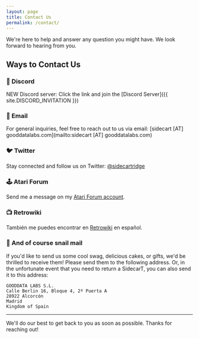 ```yaml
---
layout: page
title: Contact Us
permalink: /contact/
---
```


We're here to help and answer any question you might have. We look forward to hearing from you.

## Ways to Contact Us

### 💬 Discord
NEW Discord server:
Click the link and join the [Discord Server]({{ site.DISCORD_INVITATION }})

### 📧 Email
For general inquiries, feel free to reach out to us via email:
[sidecart [AT] gooddatalabs.com](mailto:sidecart [AT] gooddatalabs.com)

### 🐦 Twitter
Stay connected and follow us on Twitter: 
[@sidecartridge](https://x.com/sidecartridge)

### 🕹️ Atari Forum
Send me a message on my [Atari Forum account](https://www.atari-forum.com/memberlist.php?mode=viewprofile&u=36585).

### 📺 Retrowiki
También me puedes encontrar en [Retrowiki](https://retrowiki.es/memberlist.php?mode=viewprofile&u=7762) en español.

### 🏤 And of course snail mail

If you'd like to send us some cool swag, delicious cakes, or gifts, we'd be thrilled to receive them! Please send them to the following address. Or, in the unfortunate event that you need to return a SidecarT, you can also send it to this address:

```
GOODDATA LABS S.L.
Calle Berlin 16, Bloque 4, 2º Puerta A
28922 Alcorcón
Madrid
Kingdom of Spain
```
---

We'll do our best to get back to you as soon as possible. Thanks for reaching out!

